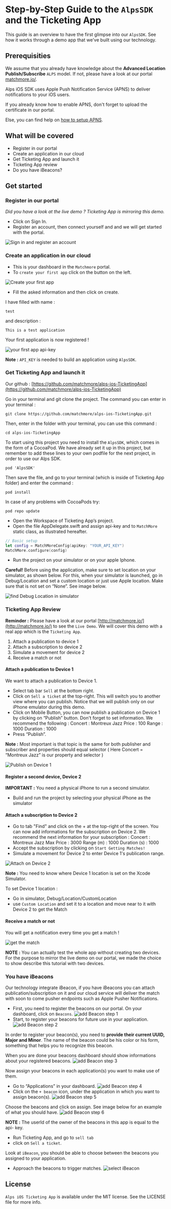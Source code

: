 # Step-by-Step Guide to the `AlpsSDK` and the Ticketing App

This guide is an overview to have the first glimpse into our `AlpsSDK`. See how it works through a demo app that we've built using our technology.

## Prerequisities

We assume that you already have knowledge about the **Advanced Location Publish/Subscribe** `ALPS` model.
If not, please have a look at our portal [matchmore.io/](https://matchmore.io/).

Alps iOS SDK uses Apple Push Notification Service (APNS) to deliver notifications to your iOS users.

If you already know how to enable APNS, don't forget to upload the certificate in our portal.

Else, you can find help on [how to setup APNS](https://github.com/matchmore/alps-ios-sdk/blob/master/ApnsSetup.md).

## What will be covered
* Register in our portal
* Create an application in our cloud
* Get Ticketing App and launch it
* Ticketing App review
* Do you have iBeacons?

## Get started

### Register in our portal

*Did you have a look at the live demo ? Ticketing App is mirroring this demo.*

* Click on Sign In.
* Register an account, then connect yourself and and we will get started with the portal.

![Sign in and register an account](https://github.com/matchmore/alps-ios-TicketingApp/blob/master/media/dashboard.png "signIn")

### Create an application in our cloud
* This is your dashboard in the `Matchmore` portal.
* To `create your first app` click on the button on the left.

![Create your first app](https://github.com/matchmore/alps-ios-TicketingApp/blob/master/media/firstApp.png "firstApp")

* Fill the asked information and then click on create.

I have filled with name :

    test

and description :

    This is a test application

Your first application is now registered !

![your first app api-key](https://github.com/matchmore/alps-ios-TicketingApp/blob/master/media/apikey.png "apikeyFirstApp")

**Note :** `API_KEY` is needed to build an application using `AlpsSDK`.

### Get Ticketing App and launch it

Our github : [https://github.com/matchmore/alps-ios-TicketingApp](https://github.com/matchmore/alps-ios-TicketingApp)

Go in your terminal and git clone the project. The command you can enter in your terminal :

    git clone https://github.com/matchmore/alps-ios-TicketingApp.git

Then, enter in the folder with your terminal, you can use this command :

    cd alps-ios-TicketingApp

To start using this project you need to install the `AlpsSDK`, which comes in the form of a CocoaPod.
We have already set it up in this project, but remember to add these lines to your own podfile for the next project, in order to use our Alps SDK.

    pod 'AlpsSDK'

Then save the file, and go to your terminal (which is inside of Ticketing App folder) and enter the command :

    pod install

In case of any problems with CocoaPods try:

    pod repo update

* Open the Workspace of Ticketing App’s project.
* Open the file AppDelegate.swift and assign api-key and to `MatchMore` static class, as illustrated hereafter.

```swift
// Basic setup
let config = MatchMoreConfig(apiKey: "YOUR_API_KEY")
MatchMore.configure(config)
```

* Run the project on your simulator or on your apple Iphone.

**Careful!** Before using the application, make sure to set location on your simulator, as shown below. For this, when your simulator is launched, go in Debug/Location and set a custom location or just use Apple location. Make sure that is not set on “None”. See image below.

![find Debug Location in simulator](https://github.com/matchmore/alps-ios-TicketingApp/blob/master/media/debugLocation.png "find debug Location")

###  Ticketing App Review

**Reminder :** Please have a look at our portal [http://matchmore.io/](http://matchmore.io/) to see the `Live Demo`. We will cover this demo with a real app which is the `Ticketing App`.

1. Attach a publication to device 1
2. Attach a subscription to device 2
3. Simulate a movement for device 2
4. Receive a match or not

#### Attach a publication to Device 1

We want to attach a publication to Device 1.
* Select tab bar `Sell` at the bottom right.
* Click on `Sell a ticket` at the top-right.
This will switch you to another view where you can publish. Notice that we will publish only on our iPhone emulator during this demo.
* Click on Mobile Button, you can now publish a publication on Device 1 by clicking on “Publish” button. Don't forget to set information. We recommend the following :
Concert : Montreux Jazz
Price : 100
Range : 1000
Duration : 1000
* Press “Publish”.

**Note :** Most important is that topic is the same for both publisher and subscriber and properties should equal selector ( Here Concert = “Montreux Jazz” is our property and selector )

![Publish on Device 1](https://github.com/matchmore/alps-ios-TicketingApp/blob/master/media/attachPub.png "Attach a publication on Device 1")

#### Register a second device, Device 2

**IMPORTANT :** You need a physical iPhone to run a second simulator.

* Build and run the project by selecting your physical iPhone as the simulator

#### Attach a subscription to Device 2

* Go to tab "Find"  and click on the + at the top-right of the screen.
You can now add informations for the subscription on Device 2.
We recommend the next information for your subscription :
Concert : Montreux Jazz
Max Price : 3000
Range (m) : 1000
Duration (s) : 1000
* Accept the subscription by clicking on `Start Getting Matches!`
* Simulate a movement for Device 2 to enter Device 1's publication range.

![Attach on Device 2](https://github.com/matchmore/alps-ios-TicketingApp/blob/master/media/attachSub.png "Attach a subscription on Device 2")

**Note :** You need to know where Device 1 location is set on the Xcode Simulator.

To set Device 1 location :
* Go in simulator, Debug/Location/CustomLocation
* use `Custom Location` and set it to a location and move near to it with Device 2 to get the Match

#### Receive a match or not

   You will get a notification every time you get a match !

![get the match](https://github.com/matchmore/alps-ios-TicketingApp/blob/master/media/match.png "match")

**NOTE :** You can actually test the whole app without creating two devices. For the purpose to mirror the live demo on our portal, we made the choice to show describe this tutorial with two devices.

### You have iBeacons

Our technology integrate iBeacon, if you have iBeacons you can attach publication/subscription on it and our cloud service will deliver the match with soon to come pusher endpoints such as Apple Pusher Notifications.

* First, you need to register the beacons on our portal. On your dashboard, click on `Beacons`.
![add Beacon step 1](https://github.com/matchmore/alps-ios-TicketingApp/blob/master/media/addBeacon1.png "add Beacon step 1")
* Start, to register your beacons for future use in your application.
![add Beacon step 2](https://github.com/matchmore/alps-ios-TicketingApp/blob/master/media/addBeacon2.png "add Beacon step 2")

In order to register your beacon(s), you need to **provide their current UUID, Major and Minor**. The name of the beacon could be his color or his form, something that helps you to recognize this beacon.

When you are done your beacons dashboard should show informations about your registered beacons.
![add Beacon step 3](https://github.com/matchmore/alps-ios-TicketingApp/blob/master/media/addBeacon3.png "add Beacon step 3")

Now assign your beacons in each application(s) you want to make use of them.
* Go to “Applications” in your dashboard.
![add Beacon step 4](https://github.com/matchmore/alps-ios-TicketingApp/blob/master/media/addBeacon4.png "add Beacon step 4")
* Click on the `+ beacon` icon, under the application in which you want to assign beacon(s).
![add Beacon step 5](https://github.com/matchmore/alps-ios-TicketingApp/blob/master/media/addBeacon5.png "add Beacon step 5")

Choose the beacons and click on assign. See image below for an example of what you should have.
![add Beacon step 6](https://github.com/matchmore/alps-ios-TicketingApp/blob/master/media/addBeacon6.png "add Beacon step 6")

**NOTE :** The userId of the owner of the beacons in this app is equal to the api- key.

* Run Ticketing App, and go to `sell tab`
* click on `Sell a ticket`.

Look at `iBeacon`, you should be able to choose between the beacons you assigned to your application.

* Approach the beacons to trigger matches.
![select iBeacon](https://github.com/matchmore/alps-ios-TicketingApp/blob/master/media/selectIBeacon.png "add Beacon step final")


## License

`Alps iOS Ticketing App` is available under the MIT license. See the LICENSE file for more info.
